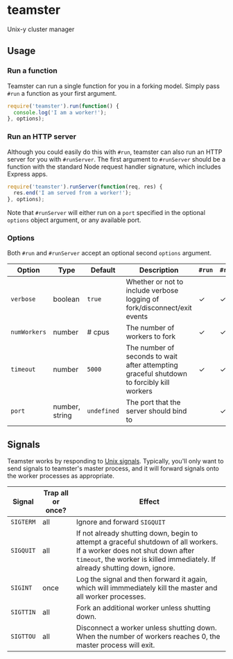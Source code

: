 # teamster

Unix-y cluster manager

## Usage

### Run a function

Teamster can run a single function for you in a forking model. Simply pass
`#run` a function as your first argument.

```javascript
require('teamster').run(function() {
  console.log('I am a worker!');
}, options);
```

### Run an HTTP server

Although you could easily do this with `#run`, teamster can also run an HTTP
server for you with `#runServer`. The first argument to `#runServer`
should be a function with the standard Node request handler signature, which
includes Express apps.

```javascript
require('teamster').runServer(function(req, res) {
  res.end('I am served from a worker!');
}, options);
```

Note that `#runServer` will either run on a `port` specified in the optional
`options` object argument, or any available port.

### Options

Both `#run` and `#runServer` accept an optional second `options` argument.

| Option       | Type            | Default     | Description                                                                               | `#run` | `#runServer` |
| ------------ | --------------- | ----------- | ----------------------------                                                              | ------ | ------------ |
| `verbose`    | boolean         | `true`      | Whether or not to include verbose logging of fork/disconnect/exit events                  |   ✓    |      ✓       |
| `numWorkers` | number          | # cpus      | The number of workers to fork                                                             |   ✓    |      ✓       |
| `timeout`    | number          | `5000`      | The number of seconds to wait after attempting graceful shutdown to forcibly kill workers |   ✓    |      ✓       |
| `port`       | number, string  | `undefined` | The port that the server should bind to                                                   |        |      ✓       |

## Signals

Teamster works by responding to [Unix signals][unix_signals]. Typically, you'll
only want to send signals to teamster's master process, and it will forward
signals onto the worker processes as appropriate.

| Signal    | Trap all or once?       | Effect                                                                                                                                                                                                 |
| --------- | ----------------------- | ----------------------------                                                                                                                                                                           |
| `SIGTERM` | all                     | Ignore and forward `SIGQUIT`                                                                                                                                                                           |
| `SIGQUIT` | all                     | If not already shutting down, begin to attempt a graceful shutdown of all workers. If a worker does not shut down after `timeout`, the worker is killed immediately. If already shutting down, ignore. |
| `SIGINT`  | once                    | Log the signal and then forward it again, which will immmediately kill the master and all worker processes.                                                                                            |
| `SIGTTIN` | all                     | Fork an additional worker unless shutting down.                                                                                                                                                        |
| `SIGTTOU` | all                     | Disconnect a worker unless shutting down. When the number of workers reaches 0, the master process will exit.                                                                                          |

[unix_signals]: http://en.wikipedia.org/wiki/Unix_signal
